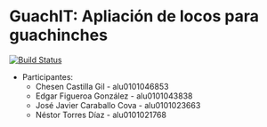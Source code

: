 # GuachIT: Apliación de locos para guachinches 
[![Build Status](https://www.travis-ci.com/SyTW2020/E10.svg?token=Sx6sZ2qtpxBy4Pycr9Pq&branch=main)](https://www.travis-ci.com/SyTW2020/E10)

- Participantes:
    * Chesen Castilla Gil - alu0101046853
    * Edgar Figueroa González - alu0101043838
    * José Javier Caraballo Cova - alu0101023663
    * Néstor Torres Díaz - alu0101021768
